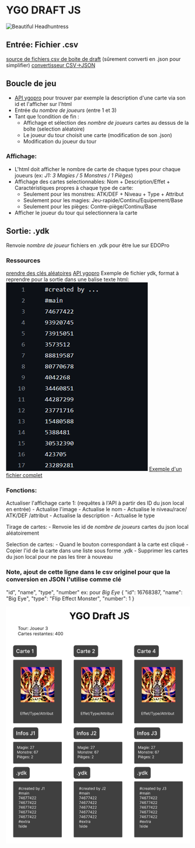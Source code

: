 # YGO DRAFT JS
![Beautiful Headhuntress](/media/logo.png)

## Entrée: Fichier .csv
[source de fichiers csv de boite de draft](https://ygoprodeck.com/cube/)
(sûrement converti en .json pour simplifier)
[convertisseur CSV->JSON](https://csvjson.com/csv2json)

## Boucle de jeu
- [API ygopro](https://ygoprodeck.com/api-guide/) pour trouver par exemple la description d'une carte via son id et l'afficher sur l'html
- Entrée du *nombre de joueurs* (entre 1 et 3)
- Tant que !condition de fin :
    - Affichage et sélection des *nombre de joueurs* cartes au dessus de la boîte (selection aléatoire)
    - Le joueur du tour choisit une carte (modification de son .json)
    - Modification du joueur du tour

### Affichage:
- L'html doit afficher le nombre de carte de chaque types pour chaque joueurs
(ex: *J1: 3 Magies / 5 Monstres / 1 Pièges*)
- Affichage des cartes selectionnables: Nom + Description/Effet + Caractéristiques propres à chaque type de carte:
    - Seulement pour les monstres: ATK/DEF + Niveau + Type + Attribut
    - Seulement pour les magies: Jeu-rapide/Continu/Equipement/Base
    - Seulement pour les pièges: Contre-piège/Continu/Base
- Afficher le joueur du tour qui selectionnera la carte

## Sortie: .ydk
Renvoie *nombre de joueur* fichiers en .ydk pour être lue sur EDOPro

### Ressources
[prendre des clés aléatoires](https://developer.mozilla.org/fr/docs/Web/JavaScript/Reference/Global_Objects/Object/keys)
[API ygopro](https://ygoprodeck.com/api-guide/)
Exemple de fichier ydk, format à reprendre pour la sortie dans une balise texte html:
![Exemple de fichier ydk](/media/ydk.png)
[Exemple d'un fichier complet](https://github.com/Larikk/ygo-ydk-files/blob/main/deck/STA03%20Joey.ydk)
### Fonctions:

Actualiser l'affichage carte 1: (requêtes à l'API à partir des ID du json local en entrée)
    - Actualise l'image
    - Actualise le nom
    - Actualise le niveau/race/ ATK/DEF /attribut
    - Actualise la description
    - Actualise le type

Tirage de cartes:
    - Renvoie les id de *nombre de joueurs* cartes du json local aléatoirement

Selection de cartes:
    - Quand le bouton correspondant à la carte est cliqué
    - Copier l'id de la carte dans une liste sous forme .ydk
    - Supprimer les cartes du json local pour ne pas les tirer à nouveau

### Note, ajout de cette ligne dans le csv originel pour que la conversion en JSON l'utilise comme clé
"id", "name", "type", "number"
ex: pour *Big Eye*
{
    "id": 16768387,
    "name": "Big Eye",
    "type": "Flip Effect Monster",
    "number": 1
}


![Maquette du rendu final](/media/figma.png)
